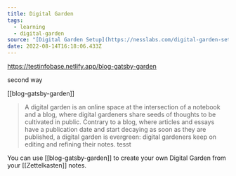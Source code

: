 ```yaml
---
title: Digital Garden
tags:
  - learning
  - digital-garden
source: "[Digital Garden Setup](https://nesslabs.com/digital-garden-set-up)"
date: 2022-08-14T16:18:06.433Z
---
```

<https://testinfobase.netlify.app/blog-gatsby-garden>

second way

\[[blog-gatsby-garden]]

> A digital garden is an online space at the intersection of a notebook and a blog, where digital gardeners share seeds of thoughts to be cultivated in public. Contrary to a blog, where articles and essays have a publication date and start decaying as soon as they are published, a digital garden is evergreen: digital gardeners keep on editing and refining their notes. tesst

You can use [[blog-gatsby-garden]] to create your own Digital Garden from your \[[Zettelkasten]] notes.